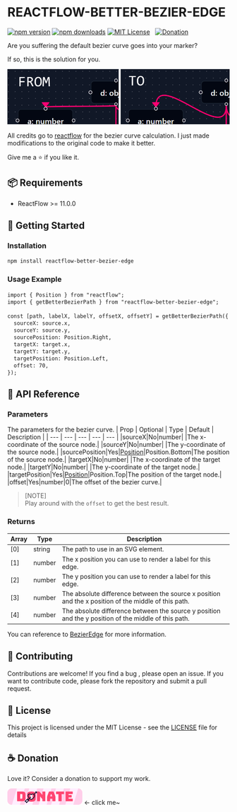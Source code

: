 # REACTFLOW-BETTER-BEZIER-EDGE

[![npm version](https://img.shields.io/npm/v/reactflow-better-bezier-edge?color=red&style=flat)](https://www.npmjs.com/package/reactflow-better-bezier-edge) [![npm downloads](https://img.shields.io/npm/dt/reactflow-better-bezier-edge?color=blue&style=flat)](https://www.npmjs.com/package/reactflow-better-bezier-edge) [![MIT License](https://img.shields.io/badge/License-MIT-green.svg)](LICENSE)&nbsp;&nbsp;&nbsp;[![Donation](https://img.shields.io/static/v1?label=Donation&message=❤️&style=social)](https://github.com/soranoo/Donation)

Are you suffering the default bezier curve goes into your marker?

If so, this is the solution for you.

![after-before](./docs/imgs/after-before-banner.png)

All credits go to [reactflow](https://reactflow.dev/) for the bezier curve calculation. I just made modifications to the original code to make it better.

Give me a ⭐ if you like it.

## 📦 Requirements

- ReactFlow >= 11.0.0

## 🚀 Getting Started

### Installation

```bash
npm install reactflow-better-bezier-edge
```

### Usage Example

```tsx
import { Position } from "reactflow";
import { getBetterBezierPath } from "reactflow-better-bezier-edge";

const [path, labelX, labelY, offsetX, offsetY] = getBetterBezierPath({
  sourceX: source.x,
  sourceY: source.y,
  sourcePosition: Position.Right,
  targetX: target.x,
  targetY: target.y,
  targetPosition: Position.Left,
  offset: 70,
});
```

## 📖 API Reference

### Parameters

The parameters for the bezier curve.
| Prop | Optional | Type | Default | Description |
| --- | --- | --- | --- | --- |
|sourceX|No|number| |The x-coordinate of the source node.|
|sourceY|No|number| |The y-coordinate of the source node.|
|sourcePosition|Yes|[Position](https://reactflow.dev/api-reference/types/position)|Position.Bottom|The position of the source node.|
|targetX|No|number| |The x-coordinate of the target node.|
|targetY|No|number| |The y-coordinate of the target node.|
|targetPosition|Yes|[Position](https://reactflow.dev/api-reference/types/position)|Position.Top|The position of the target node.|
|offset|Yes|number|0|The offset of the bezier curve.|

> [NOTE]\
> Play around with the `offset` to get the best result.

### Returns
| Array | Type | Description |
| --- | --- | --- |
|[0]|string|The path to use in an SVG <path> element.|
|[1]|number|The x position you can use to render a label for this edge.|
|[2]|number|The y position you can use to render a label for this edge.|
|[3]|number|The absolute difference between the source x position and the x position of the middle of this path.|
|[4]|number|The absolute difference between the source y position and the y position of the middle of this path.|


You can reference to [BezierEdge](https://reactflow.dev/api-reference/utils/get-bezier-path#signature) for more information.

## 🤝 Contributing

Contributions are welcome! If you find a bug , please open an issue. If you want to contribute code, please fork the repository and submit a pull request.

## 📝 License

This project is licensed under the MIT License - see the [LICENSE](LICENSE) file for details

## ☕ Donation

Love it? Consider a donation to support my work.

[!["Donation"](https://raw.githubusercontent.com/soranoo/Donation/main/resources/image/DonateBtn.png)](https://github.com/soranoo/Donation) <- click me~
